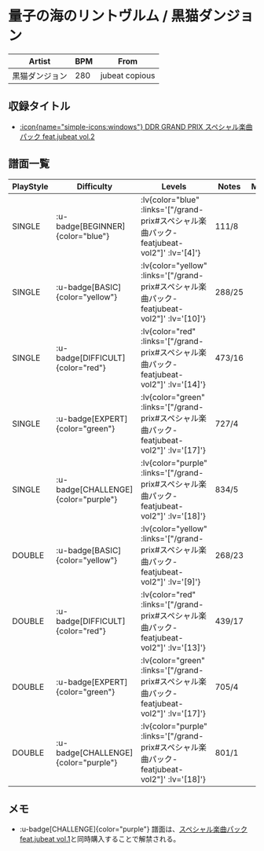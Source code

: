 # 量子の海のリントヴルム / 黒猫ダンジョン

|Artist|BPM|From|
|------|---|----|
|黒猫ダンジョン|280|jubeat copious|

## 収録タイトル

- [ :icon{name="simple-icons:windows"} DDR GRAND PRIX スペシャル楽曲パック feat.jubeat vol.2](/grand-prix#スペシャル楽曲パック-featjubeat-vol2)

## 譜面一覧

|PlayStyle|Difficulty|Levels|Notes|Movie|
|---------|----------|------|-----|-----|
|SINGLE| :u-badge[BEGINNER]{color="blue"} | :lv{color="blue" :links='["/grand-prix#スペシャル楽曲パック-featjubeat-vol2"]' :lv='[4]'} |111/8||
|SINGLE| :u-badge[BASIC]{color="yellow"} | :lv{color="yellow" :links='["/grand-prix#スペシャル楽曲パック-featjubeat-vol2"]' :lv='[10]'} |288/25||
|SINGLE| :u-badge[DIFFICULT]{color="red"} | :lv{color="red" :links='["/grand-prix#スペシャル楽曲パック-featjubeat-vol2"]' :lv='[14]'} |473/16||
|SINGLE| :u-badge[EXPERT]{color="green"} | :lv{color="green" :links='["/grand-prix#スペシャル楽曲パック-featjubeat-vol2"]' :lv='[17]'} |727/4||
|SINGLE| :u-badge[CHALLENGE]{color="purple"} | :lv{color="purple" :links='["/grand-prix#スペシャル楽曲パック-featjubeat-vol2"]' :lv='[18]'} |834/5||
|DOUBLE| :u-badge[BASIC]{color="yellow"} | :lv{color="yellow" :links='["/grand-prix#スペシャル楽曲パック-featjubeat-vol2"]' :lv='[9]'} |268/23||
|DOUBLE| :u-badge[DIFFICULT]{color="red"} | :lv{color="red" :links='["/grand-prix#スペシャル楽曲パック-featjubeat-vol2"]' :lv='[13]'} |439/17||
|DOUBLE| :u-badge[EXPERT]{color="green"} | :lv{color="green" :links='["/grand-prix#スペシャル楽曲パック-featjubeat-vol2"]' :lv='[17]'} |705/4||
|DOUBLE| :u-badge[CHALLENGE]{color="purple"} | :lv{color="purple" :links='["/grand-prix#スペシャル楽曲パック-featjubeat-vol2"]' :lv='[18]'} |801/1||

## メモ

-  :u-badge[CHALLENGE]{color="purple"} 譜面は、[スペシャル楽曲パック feat.jubeat vol.1](/grand-prix#スペシャル楽曲パック-featjubeat-vol1)と同時購入することで解禁される。
